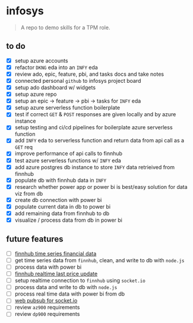 # infosys

> A repo to demo skills for a TPM role.

## to do

* [X] setup azure accounts
* [X] refactor `DKNG` eda into an `INFY` eda
* [X] review ado, epic, feature, pbi, and tasks docs and take notes
* [X] connected personal `github` to infosys project board
* [X] setup ado dashboard w/ widgets
* [X] setup azure repo
* [X] setup an epic -> feature -> pbi -> tasks for `INFY` eda
* [X] setup azure serverless function boilerplate
* [X] test if correct `GET` & `POST` responses are given locally and by azure instance
* [X] setup testing and ci/cd pipelines for boilerplate azure serverless function
* [X] add `INFY` eda to serverless function and return data from api call as a `GET` req
* [X] improve performance of api calls to finnhub
* [X] test azure serverless functions w/ `INFY` eda
* [X] add azure postgres db instance to store `INFY` data retrieived from finnhub
* [X] populate db with finnhub data in `INFY`
* [X] research whether power app or power bi is best/easy solution for data viz from db
* [X] create db connection with power bi
* [X] populate current data in db to power bi
* [X] add remaining data from finnhub to db
* [X] visualize / process data from db in power bi

## future features

* [ ] [finnhub time series financial data](https://finnhub.io/docs/api/company-basic-financials)
* [ ] get time series data from `finnhub`, clean, and write to db with `node.js`
* [ ] process data with power bi
* [ ] [finnhub realtime last price update](https://finnhub.io/docs/api/websocket-trades)
* [ ] setup realtime connection to `finnhub` using `socket.io`
* [ ] process data and write to db with `node.js`
* [ ] process real time data with power bi from db
* [ ] [web pubsub for socket.io](https://learn.microsoft.com/en-us/azure/azure-web-pubsub/socketio-quickstart)
* [ ] review `az900` requirements
* [ ] review `dp900` requirements
